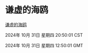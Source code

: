 # 谦虚的海鸥
[谦虚的海鸥](http://219.139.197.74:56308/qxdho/course/base/hotlink/index.php)

2024年 10月 31日 星期四 20:50:01 CST

2024年 10月 31日 星期四 12:50:01 GMT

